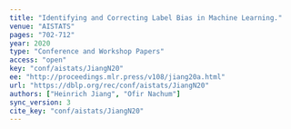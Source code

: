 ```yaml
---
title: "Identifying and Correcting Label Bias in Machine Learning."
venue: "AISTATS"
pages: "702-712"
year: 2020
type: "Conference and Workshop Papers"
access: "open"
key: "conf/aistats/JiangN20"
ee: "http://proceedings.mlr.press/v108/jiang20a.html"
url: "https://dblp.org/rec/conf/aistats/JiangN20"
authors: ["Heinrich Jiang", "Ofir Nachum"]
sync_version: 3
cite_key: "conf/aistats/JiangN20"
---
```

